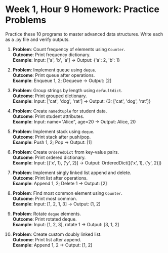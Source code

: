 # Week 1, Hour 9 Homework: Practice Problems

Practice these 10 programs to master advanced data structures. Write each as a .py file and verify outputs.

1. **Problem**: Count frequency of elements using `Counter`.  
   **Outcome**: Print frequency dictionary.  
   **Example**: Input: ['a', 'b', 'a'] → Output: {'a': 2, 'b': 1}

2. **Problem**: Implement queue using `deque`.  
   **Outcome**: Print queue after operations.  
   **Example**: Enqueue 1, 2; Dequeue → Output: [2]

3. **Problem**: Group strings by length using `defaultdict`.  
   **Outcome**: Print grouped dictionary.  
   **Example**: Input: ['cat', 'dog', 'rat'] → Output: {3: ['cat', 'dog', 'rat']}

4. **Problem**: Create `namedtuple` for student data.  
   **Outcome**: Print student attributes.  
   **Example**: Input: name="Alice", age=20 → Output: Alice, 20

5. **Problem**: Implement stack using `deque`.  
   **Outcome**: Print stack after push/pop.  
   **Example**: Push 1, 2; Pop → Output: [1]

6. **Problem**: Create `OrderedDict` from key-value pairs.  
   **Outcome**: Print ordered dictionary.  
   **Example**: Input: [('x', 1), ('y', 2)] → Output: OrderedDict([('x', 1), ('y', 2)])

7. **Problem**: Implement singly linked list append and delete.  
   **Outcome**: Print list after operations.  
   **Example**: Append 1, 2; Delete 1 → Output: [2]

8. **Problem**: Find most common element using `Counter`.  
   **Outcome**: Print most common.  
   **Example**: Input: [1, 2, 1, 3] → Output: (1, 2)

9. **Problem**: Rotate `deque` elements.  
   **Outcome**: Print rotated deque.  
   **Example**: Input: [1, 2, 3], rotate 1 → Output: [3, 1, 2]

10. **Problem**: Create custom doubly linked list.  
    **Outcome**: Print list after append.  
    **Example**: Append 1, 2 → Output: [1, 2]